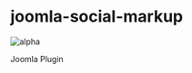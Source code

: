 # joomla-social-markup
![alpha](https://img.shields.io/badge/status-alpha-red.svg?style=flat-square)

Joomla Plugin
